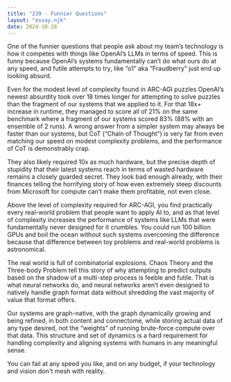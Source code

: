 ```yaml
---
title: "239 - Funnier Questions"
layout: "essay.njk"
date: 2024-10-28
---
```


One of the funnier questions that people ask about my team’s technology is how it competes with things like OpenAI’s LLMs in terms of speed. This is funny because OpenAI’s systems fundamentally can’t do what ours do at any speed, and futile attempts to try, like “o1” aka “Fraudberry” just end up looking absurd.

Even for the modest level of complexity found in ARC-AGI puzzles OpenAI’s newest absurdity took over 18 times longer for attempting to solve puzzles than the fragment of our systems that we applied to it. For that 18x+ increase in runtime, they managed to score all of 21% on the same benchmark where a fragment of our systems scored 83% (88% with an ensemble of 2 runs). A wrong answer from a simpler system may always be faster than our systems, but CoT (“Chain of Thought”) is very far from even matching our speed on modest complexity problems, and the performance of CoT is demonstrably crap.

They also likely required 10x as much hardware, but the precise depth of stupidity that their latest systems reach in terms of wasted hardware remains a closely guarded secret. They look bad enough already, with their finances telling the horrifying story of how even extremely steep discounts from Microsoft for compute can’t make them profitable, not even close.

Above the level of complexity required for ARC-AGI, you find practically every real-world problem that people want to apply AI to, and as that level of complexity increases the performance of systems like LLMs that were fundamentally never designed for it crumbles. You could run 100 billion GPUs and boil the ocean without such systems overcoming the difference because that difference between toy problems and real-world problems is astronomical.

The real world is full of combinatorial explosions. Chaos Theory and the Three-body Problem tell this story of why attempting to predict outputs based on the shadow of a multi-step process is feeble and futile. That is what neural networks do, and neural networks aren’t even designed to natively handle graph format data without shredding the vast majority of value that format offers.

Our systems are graph-native, with the graph dynamically growing and being refined, in both content and connectome, while storing actual data of any type desired, not the “weights” of running brute-force compute over that data. This structure and set of dynamics is a hard requirement for handling complexity and aligning systems with humans in any meaningful sense.

You can fail at any speed you like, and on any budget, if your technology and vision don't mesh with reality.

